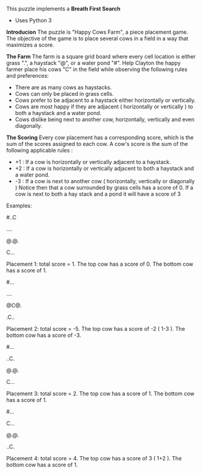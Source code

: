 This puzzle implements a **Breath First Search**

- Uses Python 3

**Introducion**
The puzzle is "Happy Cows Farm", a piece placement game. The objective of the game is to place several cows in a field in a way that maximizes a score. 

**The Farm**
The farm is a square grid board where every cell location is either grass ".",  a haystack "@", or a water pond "#". Help Clayton the happy farmer place his cows "C" in the field while observing the following rules and preferences:
- There are as many cows as haystacks.
- Cows can only be placed in grass cells.
- Cows prefer to be adjacent to a haystack either horizontally or vertically.
- Cows are most happy if they are adjacent ( horizontally or vertically ) to both a haystack and a water pond.
- Cows dislike being next to another cow, horizontally, vertically and even diagonally.

**The Scoring**
Every cow placement has a corresponding score, which is the sum of the scores assigned to each cow. A cow's score is the sum of the following applicable rules :
- +1 : If a cow is horizontally or vertically adjacent to a haystack.
- +2 : If a cow is horizontally or vertically adjacent to both a haystack and a water pond.
- -3 : If a cow is next to another cow ( horizontally, vertically or diagonally )
Notice then that a cow surrounded by grass cells has a score of 0. If a cow is next to both a hay stack and a pond it will have a score of 3

Examples:

#..C

....

@.@.

C...

Placement 1: total score = 1.
The top cow has a score of 0. The bottom cow has a score of 1.


#...

....

@C@.

.C..

Placement 2: total score = -5.
The top cow has a score of -2 ( 1-3 ). The bottom cow has a score of -3.


#...

..C.

@.@.

C...

Placement 3: total score = 2.
The top cow has a score of 1. The bottom cow has a score of 1.


#...

C...

@.@.

..C.

Placement 4: total score = 4.
The top cow has a score of 3 ( 1+2 ). The bottom cow has a score of 1.

